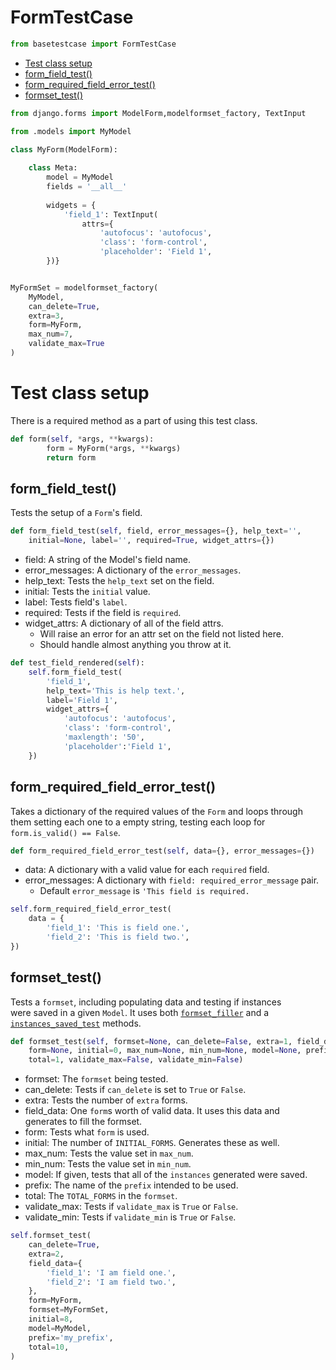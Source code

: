 
# FormTestCase

```python
from basetestcase import FormTestCase
```

- [Test class setup](#Test-class-setup)
- [form_field_test()](#form_field_test)
- [form_required_field_error_test()](#form_required_field_error_test)
- [formset_test()](#formset_test)

```python
from django.forms import ModelForm,modelformset_factory, TextInput

from .models import MyModel

class MyForm(ModelForm):
    
    class Meta:
        model = MyModel
        fields = '__all__'
        
        widgets = {
            'field_1': TextInput(
                attrs={
                    'autofocus': 'autofocus',
                    'class': 'form-control',
                    'placeholder': 'Field 1',
        })}


MyFormSet = modelformset_factory(
    MyModel,
    can_delete=True,
    extra=3,
    form=MyForm,
    max_num=7,
    validate_max=True
)
```

# Test class setup

There is a required method as a part of using this test class.

```python
def form(self, *args, **kwargs):
        form = MyForm(*args, **kwargs)
        return form
```

## form_field_test()
Tests the setup of a `Form`'s field.

```python
def form_field_test(self, field, error_messages={}, help_text='',
    initial=None, label='', required=True, widget_attrs={})
```

- field: A string of the Model's field name.
- error_messages: A dictionary of the `error_messages`.
- help_text: Tests the `help_text` set on the field.
- initial: Tests the `initial` value.
- label: Tests field's `label`.
- required: Tests if the field is `required`.
- widget_attrs: A dictionary of all of the field attrs.<br />
    - Will raise an error for an attr set on the field not listed here.<br />
    - Should handle almost anything you throw at it.

```python
def test_field_rendered(self):
    self.form_field_test(
        'field_1',
        help_text='This is help text.',
        label='Field 1',
        widget_attrs={
            'autofocus': 'autofocus',
            'class': 'form-control',
            'maxlength': '50',
            'placeholder':'Field 1',
    })
```

## form_required_field_error_test()
Takes a dictionary of the required values of the `Form` and
loops through them setting each one to a empty string, testing
each loop for `form.is_valid() == False`.

```python
def form_required_field_error_test(self, data={}, error_messages={})
```
- data: A dictionary with a valid value for each `required` field.
- error_messages: A dictionary with `field: required_error_message` pair.<br />
    - Default `error_message` is `'This field is required.`

```python
self.form_required_field_error_test(
    data = {
        'field_1': 'This is field one.',
        'field_2': 'This is field two.',
})
```

## formset_test()
Tests a `formset`, including populating data and testing if instances<br />
were saved in a given `Model`. It uses both [`formset_filler`]() and a<br />
[`instances_saved_test`]() methods.

```python
def formset_test(self, formset=None, can_delete=False, extra=1, field_data={},
    form=None, initial=0, max_num=None, min_num=None, model=None, prefix='form',
    total=1, validate_max=False, validate_min=False)
```

- formset: The `formset` being tested.
- can_delete: Tests if `can_delete` is set to `True` or `False`.
- extra: Tests the number of `extra` forms.
- field_data: One `form`s worth of valid data. It uses this data and<br />
generates to fill the formset.
- form: Tests what `form` is used.
- initial: The number of `INITIAL_FORMS`. Generates these as well.
- max_num: Tests the value set in `max_num`.
- min_num: Tests the value set in `min_num`.
- model: If given, tests that all of the `instances` generated were saved.
- prefix: The name of the `prefix` intended to be used.
- total: The `TOTAL_FORMS` in the `formset`.
- validate_max: Tests if `validate_max` is `True` or `False`.
- validate_min: Tests if `validate_min` is `True` or `False`.

```python
self.formset_test(
    can_delete=True,
    extra=2,
    field_data={
        'field_1': 'I am field one.',
        'field_2': 'I am field two.',
    },
    form=MyForm,
    formset=MyFormSet,
    initial=8,
    model=MyModel,
    prefix='my_prefix',
    total=10,
)
```
